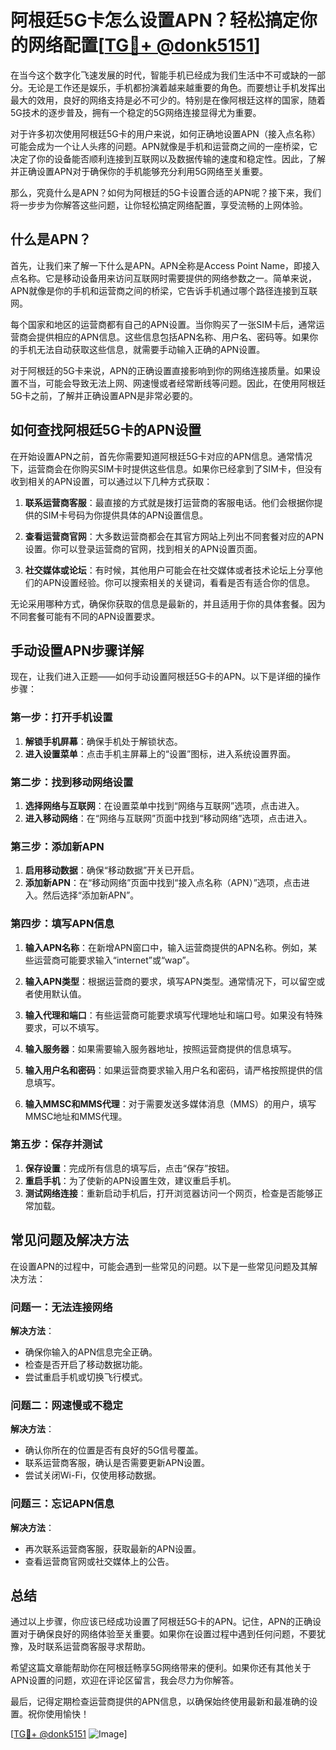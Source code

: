 # 阿根廷5G卡怎么设置APN？轻松搞定你的网络配置[[TG💪+ @donk5151](https://t.me/s/donk5151)]

在当今这个数字化飞速发展的时代，智能手机已经成为我们生活中不可或缺的一部分。无论是工作还是娱乐，手机都扮演着越来越重要的角色。而要想让手机发挥出最大的效用，良好的网络支持是必不可少的。特别是在像阿根廷这样的国家，随着5G技术的逐步普及，拥有一个稳定的5G网络连接显得尤为重要。

对于许多初次使用阿根廷5G卡的用户来说，如何正确地设置APN（接入点名称）可能会成为一个让人头疼的问题。APN就像是手机和运营商之间的一座桥梁，它决定了你的设备能否顺利连接到互联网以及数据传输的速度和稳定性。因此，了解并正确设置APN对于确保你的手机能够充分利用5G网络至关重要。

那么，究竟什么是APN？如何为阿根廷的5G卡设置合适的APN呢？接下来，我们将一步步为你解答这些问题，让你轻松搞定网络配置，享受流畅的上网体验。

## 什么是APN？

首先，让我们来了解一下什么是APN。APN全称是Access Point Name，即接入点名称。它是移动设备用来访问互联网时需要提供的网络参数之一。简单来说，APN就像是你的手机和运营商之间的桥梁，它告诉手机通过哪个路径连接到互联网。

每个国家和地区的运营商都有自己的APN设置。当你购买了一张SIM卡后，通常运营商会提供相应的APN信息。这些信息包括APN名称、用户名、密码等。如果你的手机无法自动获取这些信息，就需要手动输入正确的APN设置。

对于阿根廷的5G卡来说，APN的正确设置直接影响到你的网络连接质量。如果设置不当，可能会导致无法上网、网速慢或者经常断线等问题。因此，在使用阿根廷5G卡之前，了解并正确设置APN是非常必要的。

## 如何查找阿根廷5G卡的APN设置

在开始设置APN之前，首先你需要知道阿根廷5G卡对应的APN信息。通常情况下，运营商会在你购买SIM卡时提供这些信息。如果你已经拿到了SIM卡，但没有收到相关的APN设置，可以通过以下几种方式获取：

1. **联系运营商客服**：最直接的方式就是拨打运营商的客服电话。他们会根据你提供的SIM卡号码为你提供具体的APN设置信息。
   
2. **查看运营商官网**：大多数运营商都会在其官方网站上列出不同套餐对应的APN设置。你可以登录运营商的官网，找到相关的APN设置页面。

3. **社交媒体或论坛**：有时候，其他用户可能会在社交媒体或者技术论坛上分享他们的APN设置经验。你可以搜索相关的关键词，看看是否有适合你的信息。

无论采用哪种方式，确保你获取的信息是最新的，并且适用于你的具体套餐。因为不同套餐可能有不同的APN设置要求。

## 手动设置APN步骤详解

现在，让我们进入正题——如何手动设置阿根廷5G卡的APN。以下是详细的操作步骤：

### 第一步：打开手机设置

1. **解锁手机屏幕**：确保手机处于解锁状态。
2. **进入设置菜单**：点击手机主屏幕上的“设置”图标，进入系统设置界面。

### 第二步：找到移动网络设置

1. **选择网络与互联网**：在设置菜单中找到“网络与互联网”选项，点击进入。
2. **进入移动网络**：在“网络与互联网”页面中找到“移动网络”选项，点击进入。

### 第三步：添加新APN

1. **启用移动数据**：确保“移动数据”开关已开启。
2. **添加新APN**：在“移动网络”页面中找到“接入点名称（APN）”选项，点击进入。然后选择“添加新APN”。

### 第四步：填写APN信息

1. **输入APN名称**：在新增APN窗口中，输入运营商提供的APN名称。例如，某些运营商可能要求输入“internet”或“wap”。
   
2. **输入APN类型**：根据运营商的要求，填写APN类型。通常情况下，可以留空或者使用默认值。

3. **输入代理和端口**：有些运营商可能要求填写代理地址和端口号。如果没有特殊要求，可以不填写。

4. **输入服务器**：如果需要输入服务器地址，按照运营商提供的信息填写。

5. **输入用户名和密码**：如果运营商要求输入用户名和密码，请严格按照提供的信息填写。

6. **输入MMSC和MMS代理**：对于需要发送多媒体消息（MMS）的用户，填写MMSC地址和MMS代理。

### 第五步：保存并测试

1. **保存设置**：完成所有信息的填写后，点击“保存”按钮。
2. **重启手机**：为了使新的APN设置生效，建议重启手机。
3. **测试网络连接**：重新启动手机后，打开浏览器访问一个网页，检查是否能够正常加载。

## 常见问题及解决方法

在设置APN的过程中，可能会遇到一些常见的问题。以下是一些常见问题及其解决方法：

### 问题一：无法连接网络

**解决方法**：
- 确保你输入的APN信息完全正确。
- 检查是否开启了移动数据功能。
- 尝试重启手机或切换飞行模式。

### 问题二：网速慢或不稳定

**解决方法**：
- 确认你所在的位置是否有良好的5G信号覆盖。
- 联系运营商客服，确认是否需要更新APN设置。
- 尝试关闭Wi-Fi，仅使用移动数据。

### 问题三：忘记APN信息

**解决方法**：
- 再次联系运营商客服，获取最新的APN设置。
- 查看运营商官网或社交媒体上的公告。

## 总结

通过以上步骤，你应该已经成功设置了阿根廷5G卡的APN。记住，APN的正确设置对于确保良好的网络体验至关重要。如果你在设置过程中遇到任何问题，不要犹豫，及时联系运营商客服寻求帮助。

希望这篇文章能帮助你在阿根廷畅享5G网络带来的便利。如果你还有其他关于APN设置的问题，欢迎在评论区留言，我会尽力为你解答。

最后，记得定期检查运营商提供的APN信息，以确保始终使用最新和最准确的设置。祝你使用愉快！

[[TG💪+ @donk5151](https://t.me/s/donk5151) ![Image](https://i.postimg.cc/rwNCRYN7/Snipaste-2025-04-30-17-27-05.png)]